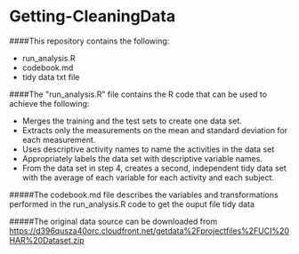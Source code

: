# Getting-CleaningData

####This repository contains the following:
- run_analysis.R
- codebook.md
- tidy data txt file

####The "run_analysis.R" file contains the R code that can be used to achieve the following: 
- Merges the training and the test sets to create one data set.
- Extracts only the measurements on the mean and standard deviation for each measurement. 
- Uses descriptive activity names to name the activities in the data set
- Appropriately labels the data set with descriptive variable names. 
- From the data set in step 4, creates a second, independent tidy data set with the average of each variable for each activity and each subject.

#####The codebook.md file describes the variables and transformations performed in the run_analysis.R code to get the ouput file tidy data

#####The original data source can be downloaded from https://d396qusza40orc.cloudfront.net/getdata%2Fprojectfiles%2FUCI%20HAR%20Dataset.zip 

